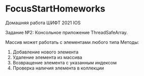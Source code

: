 # FocusStartHomeworks
Домашняя работа ШИФТ 2021 IOS

Задание №2:
Консольное приложение ThreadSafeArray.

Массив может работать с элементами любого типа
Методы: 
1. Добавление нового элемента
2. Удаление элемента из массива
3. Возвращение элемента с указанным индексом
4. Проверка наличия элемента в коллекции

